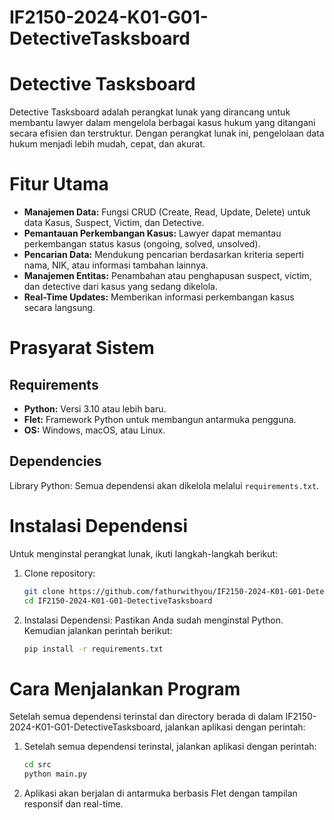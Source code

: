 # IF2150-2024-K01-G01-DetectiveTasksboard

# Detective Tasksboard
Detective Tasksboard adalah perangkat lunak yang dirancang untuk membantu lawyer dalam mengelola berbagai kasus hukum yang ditangani secara efisien dan terstruktur. Dengan perangkat lunak ini, pengelolaan data hukum menjadi lebih mudah, cepat, dan akurat.

# Fitur Utama
- **Manajemen Data:** Fungsi CRUD (Create, Read, Update, Delete) untuk data Kasus, Suspect, Victim, dan Detective.
- **Pemantauan Perkembangan Kasus:** Lawyer dapat memantau perkembangan status kasus (ongoing, solved, unsolved).
- **Pencarian Data:** Mendukung pencarian berdasarkan kriteria seperti nama, NIK, atau informasi tambahan lainnya.
- **Manajemen Entitas:** Penambahan atau penghapusan suspect, victim, dan detective dari kasus yang sedang dikelola.
- **Real-Time Updates:** Memberikan informasi perkembangan kasus secara langsung.

# Prasyarat Sistem
## Requirements
- **Python:** Versi 3.10 atau lebih baru.
- **Flet:** Framework Python untuk membangun antarmuka pengguna.
- **OS:** Windows, macOS, atau Linux.
  
## Dependencies
Library Python: Semua dependensi akan dikelola melalui `requirements.txt`.

# Instalasi Dependensi
Untuk menginstal perangkat lunak, ikuti langkah-langkah berikut:

1. Clone repository:
   ```bash
   git clone https://github.com/fathurwithyou/IF2150-2024-K01-G01-DetectiveTasksboard.git
   cd IF2150-2024-K01-G01-DetectiveTasksboard

2. Instalasi Dependensi: Pastikan Anda sudah menginstal Python. Kemudian jalankan perintah berikut:
   ```bash
   pip install -r requirements.txt

# Cara Menjalankan Program
Setelah semua dependensi terinstal dan directory berada di dalam IF2150-2024-K01-G01-DetectiveTasksboard, jalankan aplikasi dengan perintah:

1. Setelah semua dependensi terinstal, jalankan aplikasi dengan perintah:
   ```bash
   cd src
   python main.py

2. Aplikasi akan berjalan di antarmuka berbasis Flet dengan tampilan responsif dan real-time.

